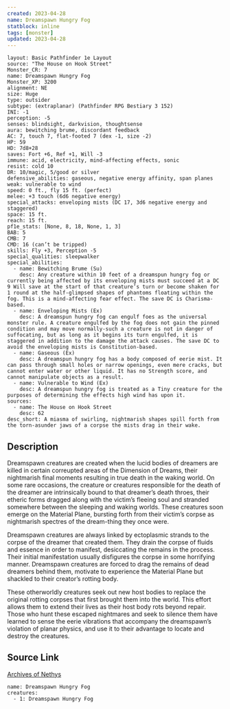 ```yaml
---
created: 2023-04-28
name: Dreamspawn Hungry Fog
statblock: inline
tags: [monster]
updated: 2023-04-28
---
```

```statblock
layout: Basic Pathfinder 1e Layout
source: "The House on Hook Street"
Monster_CR: 7
name: Dreamspawn Hungry Fog
Monster_XP: 3200
alignment: NE
size: Huge
type: outsider
subtype: (extraplanar) (Pathfinder RPG Bestiary 3 152)
INI: -1
perception: -5
senses: blindsight, darkvision, thoughtsense
aura: bewitching brume, discordant feedback
AC: 7, touch 7, flat-footed 7 (dex -1, size -2)
HP: 59
HD: 7d8+28
saves: Fort +6, Ref +1, Will -3
immune: acid, electricity, mind-affecting effects, sonic
resist: cold 10
DR: 10/magic, 5/good or silver
defensive_abilities: gaseous, negative energy affinity, span planes
weak: vulnerable to wind
speed: 0 ft., fly 15 ft. (perfect)
melee: +3 touch (6d6 negative energy)
special_attacks: enveloping mists (DC 17, 3d6 negative energy and staggered)
space: 15 ft.
reach: 15 ft.
pf1e_stats: [None, 8, 18, None, 1, 3]
BAB: 5
CMB: 7
CMD: 16 (can’t be tripped)
skills: Fly +3, Perception -5
special_qualities: sleepwalker
special_abilities:
  - name: Bewitching Brume (Su)
    desc: Any creature within 10 feet of a dreamspun hungry fog or currently being affected by its enveloping mists must succeed at a DC 9 Will save at the start of that creature’s turn or become shaken for 1 round at the half-glimpsed shapes of phantoms floating within the fog. This is a mind-affecting fear effect. The save DC is Charisma-based.
  - name: Enveloping Mists (Ex)
    desc: A dreamspun hungry fog can engulf foes as the universal monster rule. A creature engulfed by the fog does not gain the pinned condition and may move normally-such a creature is not in danger of suffocating, but as long as it begins its turn engulfed, it is staggered in addition to the damage the attack causes. The save DC to avoid the enveloping mists is Constitution-based.
  - name: Gaseous (Ex)
    desc: A dreamspun hungry fog has a body composed of eerie mist. It can pass through small holes or narrow openings, even mere cracks, but cannot enter water or other liquid. It has no Strength score, and cannot manipulate objects as a result.
  - name: Vulnerable to Wind (Ex)
    desc: A dreamspun hungry fog is treated as a Tiny creature for the purposes of determining the effects high wind has upon it.
sources:
  - name: The House on Hook Street
    desc: 62
desc_short: A miasma of swirling, nightmarish shapes spill forth from the torn-asunder jaws of a corpse the mists drag in their wake.
```
## Description
Dreamspawn creatures are created when the lucid bodies of dreamers are killed in certain correupted areas of the Dimension of Dreams, their nightmarish final moments resulting in true death in the waking world. On some rare occasions, the creature or creatures responsible for the death of the dreamer are intrinsically bound to that dreamer’s death throes, their etheric forms dragged along with the victim’s fleeing soul and stranded somewhere between the sleeping and waking worlds. These creatures soon emerge on the Material Plane, bursting forth from their victim’s corpse as nightmarish spectres of the dream-thing they once were.

Dreamspawn creatures are always linked by ectoplasmic strands to the corpse of the dreamer that created them. They drain the corpse of fluids and essence in order to manifest, desiccating the remains in the process. Their initial manifestation usually disfigures the corpse in some horrifying manner. Dreamspawn creatures are forced to drag the remains of dead dreamers behind them, motivate to experience the Material Plane but shackled to their creator’s rotting body.

These otherworldly creatures seek out new host bodies to replace the original rotting corpses that first brought them into the world. This effort allows them to extend their lives as their host body rots beyond repair. Those who hunt these escaped nightmares and seek to silence them have learned to sense the eerie vibrations that accompany the dreamspawn’s violation of planar physics, and use it to their advantage to locate and destroy the creatures.
## Source Link
[Archives of Nethys](https://aonprd.com/MonsterDisplay.aspx?ItemName=Dreamspawn%20Hungry%20Fog)
```encounter-table
name: Dreamspawn Hungry Fog
creatures:
  - 1: Dreamspawn Hungry Fog
```
